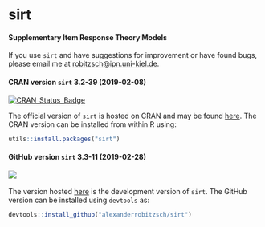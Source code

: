 # sirt
#### Supplementary Item Response Theory Models


If you use `sirt` and have suggestions for improvement or have found bugs, please email me at robitzsch@ipn.uni-kiel.de.

#### CRAN version `sirt` 3.2-39 (2019-02-08)


[![CRAN_Status_Badge](http://www.r-pkg.org/badges/version-last-release/sirt)](https://cran.r-project.org/package=sirt)
&#160;&#160;


The official version of `sirt` is hosted on CRAN and may be found [here](https://cran.r-project.org/package=sirt). 
The CRAN version can be installed from within R using:

```r
utils::install.packages("sirt")
```

#### GitHub version `sirt` 3.3-11 (2019-02-28)

[![](https://img.shields.io/badge/github%20version-3.3--11-orange.svg)](https://github.com/alexanderrobitzsch/sirt)&#160;&#160;

The version hosted [here](https://github.com/alexanderrobitzsch/sirt) is the development version of `sirt`. 
The GitHub version can be installed using `devtools` as:

```r
devtools::install_github("alexanderrobitzsch/sirt")
```
